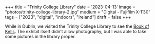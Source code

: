 +++
title = "Trinity College Library"
date = '2023-04-13'
image = "photos/trinity-college-library-2.jpg"
medium = "Digital - Fujifilm X-T30"
tags = ["2023", "digital", "indoors", "Ireland"]
draft = false 
+++

While in Dublin, we visited the Trinity College Library to see
the [Book of Kells](https://en.wikipedia.org/wiki/Book_of_Kells).
The exhibit itself didn't allow photography, but I was able to take some pictures in the library proper.
